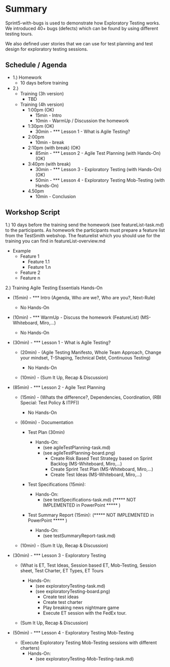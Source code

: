 # Summary
Sprint5-with-bugs is used to demonstrate how Exploratory Testing 
works. We introduced 40+ bugs (defects) which can be found by using different testing tours.

We also defined user stories that we can use for test planning and test design for exploratory testing sessions.

## Schedule / Agenda
- 1.) Homework
  - 10 days before training
- 2.) 
  - Training (3h version)
    - TBD
  - Training (4h version)
    - 1:00pm (OK)
      - 15min - Intro
      - 10min - WarmUp / Discussion the homework
    - 1:30pm (OK)
      - 30min - *** Lesson 1 - What is Agile Testing?
    - 2:00pm 
      - 10min - break
    - 2:10pm (with break) (OK)
      - 85min - *** Lesson 2 - Agile Test Planning (with Hands-On) (OK)
    - 3:40pm (with break)
      - 30min - *** Lesson 3 - Exploratory Testing (with Hands-On) (OK)
      - 50min - *** Lesson 4 - Exploratory Testing Mob-Testing (with Hands-On)
    - 4.50pm
      - 10min - Conclusion



## Workshop Script
1.) 10 days before the training send the homework (see featureList-task.md) to the participants. 
As homework the participants must prepare a feature list from the TestSmith webshop. The featurelist which you should 
use for the training you can find in featureList-overview.md
- Example
    - Feature 1
      - Feature 1.1
      - Feature 1.n
    - Feature 2
    - Feature n


2.) Training Agile Testing Essentials Hands-On
- (15min) - *** Intro (Agenda, Who are we?, Who are you?, Next-Rule)
  - No Hands-On

- (10min) - *** WarmUp - Discuss the homework (FeatureList) (MS-Whiteboard, Miro,...)
  - No Hands-On

- (30min) - *** Lesson 1 - What is Agile Testing?
  - (20min) - (Agile Testing Manifesto, Whole Team Approach, Change your mindset, T-Shaping, Technical Debt, Continuous Testing)
    - No Hands-On

  - (10min) - (Sum It Up, Recap & Discussion)

- (85min) - *** Lesson 2 - Agile Test Planning
  - (15min) - (Whats the difference?, Dependencies, Coordination, (RBI Special: Test Policy & ITPF))
    - No Hands-On

  - (60min) - Documentation 
    - Test Plan (30min)
      - Hands-On:
        - (see agileTestPlanning-task.md)
        - (see agileTestPlanning-board.png)
          - Create Risk Based Test Strategy based on Sprint Backlog (MS-Whiteboard, Miro,...)
          - Create Sprint Test Plan (MS-Whiteboard, Miro,...)
          - Create Test Ideas (MS-Whiteboard, Miro,...)
          
    - Test Specifications (15min):
      - Hands-On:
        - (see testSpecifications-task.md) (***** NOT IMPLEMENTED in PowerPoint ***** )
        
    - Test Summary Report (15min): (***** NOT IMPLEMENTED in PowerPoint ***** )
      - Hands-On: 
        - (see testSummaryReport-task.md)
  
  - (10min) - (Sum It Up, Recap & Discussion)

- (30min) - *** Lesson 3 - Exploratory Testing
  - (What is ET, Test Ideas, Session based ET, Mob-Testing, Session sheet, Test Charter, ET Types, ET Tours
    - Hands-On: 
      - (see exploratoryTesting-task.md)
      - (see exploratoryTesting-board.png)
        - Create test ideas
        - Create test charter
        - Play breaking news nightmare game
        - Execute ET session with the FedEx tour.

  - (Sum It Up, Recap & Discussion)

- (50min) - *** Lesson 4 - Exploratory Testing Mob-Testing 
  - (Execute Exploratory Testing Mob-Testing sessions with different charters)
    - Hands-On:
      - (see exploratoryTesting-Mob-Testing-task.md)